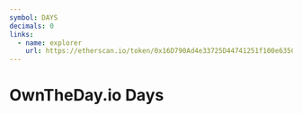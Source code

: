 ```yaml
---
symbol: DAYS
decimals: 0
links:
  - name: explorer
    url: https://etherscan.io/token/0x16D790Ad4e33725D44741251f100e635C323bEb9
---
```


# OwnTheDay.io Days
